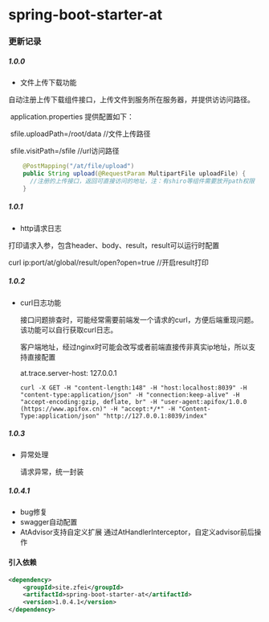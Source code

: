 # spring-boot-starter-at

### 更新记录

##### 1.0.0

- 文件上传下载功能

​       自动注册上传下载组件接口，上传文件到服务所在服务器，并提供访访问路径。

​       application.properties 提供配置如下：

​       sfile.uploadPath=/root/data    //文件上传路径

​       sfile.visitPath=/sfile      //url访问路径

```java
    @PostMapping("/at/file/upload")
    public String upload(@RequestParam MultipartFile uploadFile) {
      //注册的上传接口，返回可直接访问的地址，注：有shiro等组件需要放开path权限
    }  
```

##### 1.0.1

-  http请求日志

  打印请求入参，包含header、body、result，result可以运行时配置

  curl  ip:port/at/global/result/open?open=true   //开启result打印


##### 1.0.2

- curl日志功能

  接口问题排查时，可能经常需要前端发一个请求的curl，方便后端重现问题。该功能可以自行获取curl日志。

  客户端地址，经过nginx时可能会改写或者前端直接传非真实ip地址，所以支持直接配置

  at.trace.server-host: 127.0.0.1

  ```shell
  curl -X GET -H "content-length:148" -H "host:localhost:8039" -H "content-type:application/json" -H "connection:keep-alive" -H "accept-encoding:gzip, deflate, br" -H "user-agent:apifox/1.0.0 (https://www.apifox.cn)" -H "accept:*/*" -H "Content-Type:application/json" "http://127.0.0.1:8039/index"
  ```

##### 1.0.3

- 异常处理

  请求异常，统一封装


##### 1.0.4.1

- bug修复
- swagger自动配置
- AtAdvisor支持自定义扩展
  通过AtHandlerInterceptor，自定义advisor前后操作

#### 引入依赖
```xml
<dependency>
    <groupId>site.zfei</groupId>
    <artifactId>spring-boot-starter-at</artifactId>
    <version>1.0.4.1</version>
</dependency>
```






